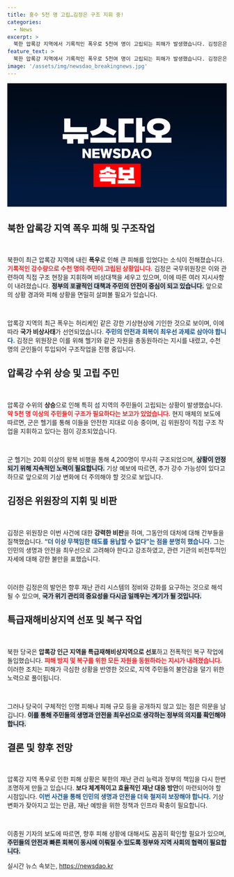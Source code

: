 ```yaml
---
title: 홍수 5천 명 고립…김정은 구조 지휘 중!
categories:
  - News
excerpt: >
  북한 압록강 지역에서 기록적인 폭우로 5천여 명이 고립되는 피해가 발생했습니다. 김정은은 긴급 구조 지휘와 함께 간부들에 대한 강한 질책을 단행했습니다. 홍수 피해 상황이 심각해지는 가운데, 북한의 대응 방식에 이목이 집중되고 있습니다.
feature_text: >
  북한 압록강 지역에서 기록적인 폭우로 5천여 명이 고립되는 피해가 발생했습니다. 김정은은 긴급 구조 지휘와 함께 간부들에 대한 강한 질책을 단행했습니다. 홍수 피해 상황이 심각해지는 가운데, 북한의 대응 방식에 이목이 집중되고 있습니다.
image: '/assets/img/newsdao_breakingnews.jpg'
---
```


<p><img src="/assets/img/newsdao_breakingnews.jpg" alt="implanttips 속보" /></p>

<h2 data-ke-size="size26">북한 압록강 지역 폭우 피해 및 구조작업</h2>

<p data-ke-size="size16">&nbsp;</p>

<p>북한이 최근 압록강 지역에 내린 <b>폭우</b>로 인해 큰 피해를 입었다는 소식이 전해졌습니다. <b><span style="color: #ee2323;">기록적인 강수량으로 수천 명의 주민이 고립된 상황입니다.</span></b> 김정은 국무위원장은 이와 관련하여 직접 구조 현장을 지휘하며 비상대책을 세우고 있으며, 이에 따른 여러 지시사항이 내려졌습니다. <b><span style="background-color: #21538527;">정부의 포괄적인 대책과 주민의 안전이 중심이 되고 있습니다.</span></b> 앞으로의 상황 경과와 피해 상황을 면밀히 살펴볼 필요가 있습니다. </p>

<p data-ke-size="size16">&nbsp;</p>

<p>압록강 지역의 최근 폭우는 허리케인 같은 강한 기상현상에 기인한 것으로 보이며, 이에 따라 <b>국가 비상사태</b>가 선언되었습니다. <b><span style="color: #1a5490;">주민의 안전과 회복이 최우선 과제로 삼아야 합니다.</span></b> 김정은 위원장은 이를 위해 헬기와 같은 자원을 총동원하라는 지시를 내렸고, 수천 명의 군인들이 투입되어 구조작업을 진행 중입니다. </p>

<h2 data-ke-size="size26">압록강 수위 상승 및 고립 주민</h2>

<p data-ke-size="size16">&nbsp;</p>

<p>압록강 수위의 <b>상승</b>으로 인해 특히 섬 지역의 주민들이 고립되는 상황이 발생했습니다. <b><span style="color: #ee2323;">약 5천 명 이상의 주민들이 구조가 필요하다는 보고가 있었습니다.</span></b> 현지 매체의 보도에 따르면, 군은 헬기를 통해 이들을 안전한 지대로 이송 중이며, 김 위원장이 직접 구조 작업을 지휘하고 있다는 점이 강조되었습니다. </p>

<p data-ke-size="size16">&nbsp;</p>

<p>군 헬기는 20회 이상의 왕복 비행을 통해 4,200명이 무사히 구조되었으며, <b><span style="background-color: #21538527;">상황이 안정되기 위해 지속적인 노력이 필요합니다.</span></b> 기상 예보에 따르면, 추가 강수 가능성이 있다고 하므로 앞으로의 기상 변화에 더 주의해야 할 것으로 보입니다.</p>

<h2 data-ke-size="size26">김정은 위원장의 지휘 및 비판</h2>

<p data-ke-size="size16">&nbsp;</p>

<p>김정은 위원장은 이번 사건에 대한 <b>강력한 비판</b>을 하며, 그동안의 대처에 대해 간부들을 질책했습니다. <b><span style="color: #1a5490;">“더 이상 무책임한 태도를 용납할 수 없다”는 점을 분명히 했습니다.</span></b> 그는 인민의 생명과 안전을 최우선으로 고려해야 한다고 강조하였고, 관련 기관의 비전투적인 자세에 대해 강한 불만을 표했습니다.</p>

<p data-ke-size="size16">&nbsp;</p>

<p>이러한 김정은의 발언은 향후 재난 관리 시스템의 정비와 강화를 요구하는 것으로 해석될 수 있으며, <b><span style="background-color: #21538527;">국가 위기 관리의 중요성을 다시금 일깨우는 계기가 될 것입니다.</span></b> </p>

<h2 data-ke-size="size26">특급재해비상지역 선포 및 복구 작업</h2>

<p data-ke-size="size16">&nbsp;</p>

<p>북한 당국은 <b>압록강 인근 지역을 특급재해비상지역으로 선포</b>하고 전폭적인 복구 작업에 돌입했습니다. <b><span style="color: #ee2323;">피해 방지 및 복구를 위한 모든 자원을 동원하라는 지시가 내려졌습니다.</span></b> 이러한 조치는 피해가 극심한 상황을 반영한 것으로, 지역 주민들의 불안감을 덜기 위한 노력으로 풀이됩니다.</p>

<p data-ke-size="size16">&nbsp;</p>

<p>그러나 당국이 구체적인 인명 피해나 피해 규모 등을 공개하지 않고 있는 점은 의문을 남깁니다. <b><span style="background-color: #21538527;">이를 통해 주민들의 생명과 안전을 최우선으로 생각하는 정부의 의지를 확인해야 합니다.</span></b></p>

<h2 data-ke-size="size26">결론 및 향후 전망</h2>

<p data-ke-size="size16">&nbsp;</p>

<p>압록강 지역 폭우로 인한 피해 상황은 북한의 재난 관리 능력과 정부의 책임을 다시 한번 조명하게 만들고 있습니다. <b>보다 체계적이고 효율적인 재난 대응 방안</b>이 마련되어야 할 시점입니다. <b><span style="color: #1a5490;">이번 사건을 통해 인민의 생명과 안전을 더욱 철저히 보장해야 합니다.</span></b> 기상 변화가 잦아지고 있는 만큼, 재난 예방을 위한 정책과 인프라 확충이 필요합니다.</p>

<p data-ke-size="size16">&nbsp;</p>

<p>이종원 기자의 보도에 따르면, 향후 피해 상황에 대해서도 꼼꼼히 확인할 필요가 있으며, <b><span style="background-color: #21538527;">주민들의 안전과 빠른 회복이 동시에 이뤄질 수 있도록 정부와 지역 사회의 협력이 필요합니다.</span></b></p>
실시간 뉴스 속보는, <a href="https://newsdao.kr" rel="dofollow">https://newsdao.kr</a>


